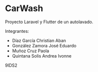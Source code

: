 # CarWash
Proyecto Laravel y Flutter de un autolavado.

Integrantes:
 - Díaz García Christian Aban
 - González Zamora José Eduardo
 - Muñoz Cruz Paola
 - Quintana Solis Andrea Ivonne

9IDS2
